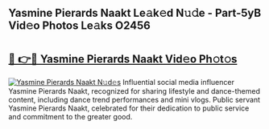 ## Yasmine Pierards Naakt Le𝚊k𝚎d N𝚞𝚍e - Part-5yB Vid𝚎o Photos Le𝚊ks O2456

# <h2><a href="http://fb9a7n9.evod.top/?m=Yasmine+Pierards+Naakt">🔗 👉🔴 Yasmine Pierards Naakt Vid𝚎o Ph𝚘t𝚘s</a></h2>

[![Yasmine Pierards Naakt N𝚞d𝚎s](https://i.imgur.com/8V9OHl7.gif)](http://fb9a7n9.evod.top/?m=Yasmine+Pierards+Naakt)
Influential social media influencer Yasmine Pierards Naakt, recognized for sharing lifestyle and dance-themed content, including dance trend performances and mini vlogs. Public servant Yasmine Pierards Naakt, celebrated for their dedication to public service and commitment to the greater good. 
